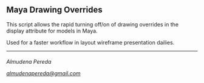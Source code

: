 
<h2>Maya Drawing Overrides</h2>

This script allows the rapid turning off/on of drawing overrides in the display attribute for models in Maya.

Used for a faster workflow in layout wireframe presentation dailies.

---------------------------
<h6>Almudena Pereda

almudenapereda@gmail.com</h6>
